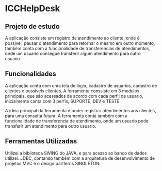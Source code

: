 # ICCHelpDesk

## Projeto de estudo
 A aplicação consiste em registro de atendimento ao cliente, onde é possivel,
pausar o atendimento para retornar o mesmo em outro momento, também conta
com a funcionalidade de transferencias de atendimentos, onde um usuario consegue 
transferir algum atendimento para outro usuario.

## Funcionalidades
A aplicação conta com uma tela de login, cadastro de usuarios, cadastro de clientes e possiveis clientes.
A ferramenta conssiste em 3 modulos principais, que são acessados de acordo com  cada perfil de usuario,
inicialmente conta com 3 perfis, SUPORTE, DEV e TESTE.

A ideia principal da ferramenta é poder registrar atendimentos aos clientes, para uma consulta futura.
A ferramenta conta também com a funcionalidade de transferencia de atendimento, onde um usuario pode transferir um atendimento para outro usuario.

## Ferramentas Utilizadas

 Utilizei a biblioteca SWING do JAVA, e para acesso ao banco de dados utilizei.
 JDBC, contando também com a arquitetura de desenvolvimento de projetos MVC e o design partterns SINGLETON.


